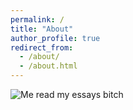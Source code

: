 ```yaml
---
permalink: /
title: "About"
author_profile: true
redirect_from: 
  - /about/
  - /about.html
--- 
```

![Me](images/ho_chi.gif)
read my essays bitch
